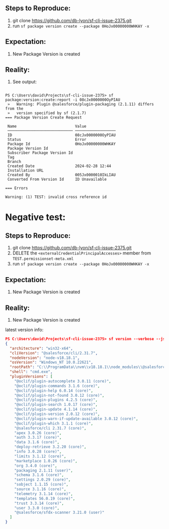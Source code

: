 ## Steps to Reproduce:

1. git clone https://github.com/db-lyon/sf-cli-issue-2375.git
2. run `sf package version create --package 0HoJx00000000WHKAY -x`

## Expectation:
1. New Package Version is created

## Reality: 

1. See output:

```

PS C:\Users\david\Projects\sf-cli-issue-2375> sf package:version:create:report -i 08cJx0000000OyPIAU
 »   Warning: Plugin @salesforce/plugin-packaging (2.1.11) differs from the 
 »   version specified by sf (2.1.7)
=== Package Version Create Request

 Name                          Value
 ───────────────────────────── ────────────────── 
 ID                            08cJx0000000OyPIAU
 Status                        Error
 Package Id                    0HoJx00000000WHKAY
 Package Version Id
 Subscriber Package Version Id
 Tag
 Branch
 Created Date                  2024-02-28 12:44
 Installation URL
 Created By                    005Jx0000010IkLIAU
 Converted From Version Id     ID Unavailable

=== Errors

Warning: (1) TEST: invalid cross reference id
```



# Negative test:

## Steps to Reproduce:

1. git clone https://github.com/db-lyon/sf-cli-issue-2375.git
2. DELETE the `<externalCredentialPrincipalAccesses>` member from `TEST.permissionset-meta.xml`
3. run `sf package version create --package 0HoJx00000000WHKAY -x`

## Expectation:
1. New Package Version is created

## Reality: 
1. New Package Version is created


latest version info:

```json
PS C:\Users\david\Projects\sf-cli-issue-2375> sf version --verbose --json
{
  "architecture": "win32-x64",
  "cliVersion": "@salesforce/cli/2.31.7",
  "nodeVersion": "node-v18.18.1",
  "osVersion": "Windows_NT 10.0.22621",
  "rootPath": "C:\\ProgramData\\nvm\\v18.18.1\\node_modules\\@salesforce\\cli",
  "shell": "cmd.exe",
  "pluginVersions": [
    "@oclif/plugin-autocomplete 3.0.11 (core)",
    "@oclif/plugin-commands 3.1.6 (core)",
    "@oclif/plugin-help 6.0.14 (core)",
    "@oclif/plugin-not-found 3.0.12 (core)",
    "@oclif/plugin-plugins 4.2.5 (core)",
    "@oclif/plugin-search 1.0.17 (core)",
    "@oclif/plugin-update 4.1.14 (core)",
    "@oclif/plugin-version 2.0.12 (core)",
    "@oclif/plugin-warn-if-update-available 3.0.12 (core)",
    "@oclif/plugin-which 3.1.1 (core)",
    "@salesforce/cli 2.31.7 (core)",
    "apex 3.0.26 (core)",
    "auth 3.3.17 (core)",
    "data 3.1.6 (core)",
    "deploy-retrieve 3.2.20 (core)",
    "info 3.0.28 (core)",
    "limits 3.1.12 (core)",
    "marketplace 1.0.26 (core)",
    "org 3.4.0 (core)",
    "packaging 2.1.11 (user)",
    "schema 3.1.6 (core)",
    "settings 2.0.29 (core)",
    "sobject 1.1.15 (core)",
    "source 3.1.16 (core)",
    "telemetry 3.1.14 (core)",
    "templates 56.0.19 (core)",
    "trust 3.3.14 (core)",
    "user 3.3.0 (core)",
    "@salesforce/sfdx-scanner 3.21.0 (user)"
  ]
}
```
